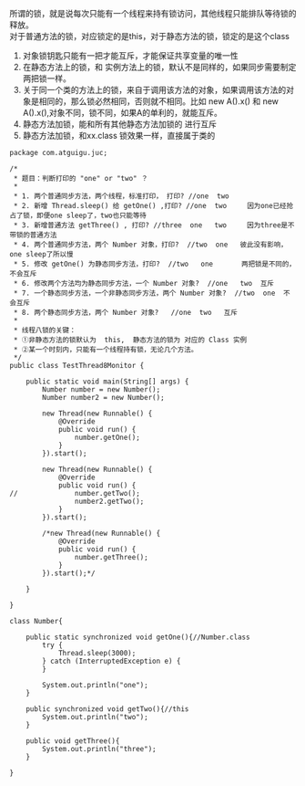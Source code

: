 所谓的锁，就是说每次只能有一个线程来持有锁访问，其他线程只能排队等待锁的释放。  
对于普通方法的锁，对应锁定的是this，对于静态方法的锁，锁定的是这个class  

1. 对象锁钥匙只能有一把才能互斥，才能保证共享变量的唯一性
2. 在静态方法上的锁，和 实例方法上的锁，默认不是同样的，如果同步需要制定两把锁一样。
3. 关于同一个类的方法上的锁，来自于调用该方法的对象，如果调用该方法的对象是相同的，那么锁必然相同，否则就不相同。比如 new A().x() 和 new A().x(),对象不同，锁不同，如果A的单利的，就能互斥。
4. 静态方法加锁，能和所有其他静态方法加锁的 进行互斥
5. 静态方法加锁，和xx.class 锁效果一样，直接属于类的
```
package com.atguigu.juc;

/*
 * 题目：判断打印的 "one" or "two" ？
 * 
 * 1. 两个普通同步方法，两个线程，标准打印， 打印? //one  two
 * 2. 新增 Thread.sleep() 给 getOne() ,打印? //one  two     因为one已经抢占了锁，即便one sleep了，two也只能等待
 * 3. 新增普通方法 getThree() , 打印? //three  one   two     因为three是不带锁的普通方法
 * 4. 两个普通同步方法，两个 Number 对象，打印?  //two  one   彼此没有影响，one sleep了所以慢 
 * 5. 修改 getOne() 为静态同步方法，打印?  //two   one       两把锁是不同的，不会互斥    
 * 6. 修改两个方法均为静态同步方法，一个 Number 对象?  //one   two  互斥
 * 7. 一个静态同步方法，一个非静态同步方法，两个 Number 对象?  //two  one  不会互斥
 * 8. 两个静态同步方法，两个 Number 对象?   //one  two   互斥
 * 
 * 线程八锁的关键：
 * ①非静态方法的锁默认为  this,  静态方法的锁为 对应的 Class 实例
 * ②某一个时刻内，只能有一个线程持有锁，无论几个方法。
 */
public class TestThread8Monitor {
	
	public static void main(String[] args) {
		Number number = new Number();
		Number number2 = new Number();
		
		new Thread(new Runnable() {
			@Override
			public void run() {
				number.getOne();
			} 
		}).start();
		
		new Thread(new Runnable() {
			@Override
			public void run() {
//				number.getTwo();
				number2.getTwo();
			}
		}).start();
		
		/*new Thread(new Runnable() {
			@Override
			public void run() {
				number.getThree();
			}
		}).start();*/
		
	}

}

class Number{
	
	public static synchronized void getOne(){//Number.class
		try {
			Thread.sleep(3000);
		} catch (InterruptedException e) {
		}
		
		System.out.println("one");
	}
	
	public synchronized void getTwo(){//this
		System.out.println("two");
	}
	
	public void getThree(){
		System.out.println("three");
	}
	
}
```